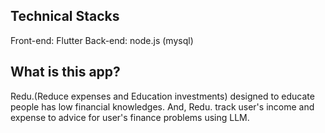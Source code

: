 ## Technical Stacks

Front-end: Flutter
Back-end: node.js (mysql)

## What is this app?

Redu.(Reduce expenses and Education investments) designed to educate people has low financial knowledges.
And, Redu. track user's income and expense to advice for user's finance problems using LLM.
